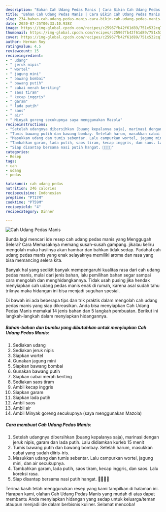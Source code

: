```yaml
---
description: "Bahan Cah Udang Pedas Manis | Cara Bikin Cah Udang Pedas Manis Yang Paling Enak"
title: "Bahan Cah Udang Pedas Manis | Cara Bikin Cah Udang Pedas Manis Yang Paling Enak"
slug: 234-bahan-cah-udang-pedas-manis-cara-bikin-cah-udang-pedas-manis-yang-paling-enak
date: 2020-07-25T00:33:10.938Z
image: https://img-global.cpcdn.com/recipes/c25967fb42f61d89/751x532cq70/cah-udang-pedas-manis-foto-resep-utama.jpg
thumbnail: https://img-global.cpcdn.com/recipes/c25967fb42f61d89/751x532cq70/cah-udang-pedas-manis-foto-resep-utama.jpg
cover: https://img-global.cpcdn.com/recipes/c25967fb42f61d89/751x532cq70/cah-udang-pedas-manis-foto-resep-utama.jpg
author: Herman Roy
ratingvalue: 4.5
reviewcount: 15
recipeingredient:
- " udang"
- " jeruk nipis"
- " wortel"
- " jagung mini"
- " bawang bombai"
- " bawang putih"
- " cabai merah keriting"
- " saos tiram"
- " kecap inggris"
- " garam"
- " lada putih"
- " saos"
- " air"
- " Minyak goreng secukupnya saya menggunakan Mazola"
recipeinstructions:
- "Setelah udangnya dibersihkan (buang kepalanya saja), marinasi dengan jeruk nipis, garam dan lada putih. Lalu didiamkan kurleb 15 menit"
- "Tumis bawang putih dan bawang bombay. Setelah harum, masukkan cabai yang sudah diiris-iris."
- "Masukkan udang dan tumis sebentar. Lalu campurkan wortel, jagung mini, dan air secukupnya."
- "Tambahkan garam, lada putih, saos tiram, kecap inggris, dan saos. Lalu koreksi rasa."
- "Siap disantap bersama nasi putih hangat. 👅💦💦💦"
categories:
- Resep
tags:
- cah
- udang
- pedas

katakunci: cah udang pedas 
nutrition: 246 calories
recipecuisine: Indonesian
preptime: "PT17M"
cooktime: "PT59M"
recipeyield: "4"
recipecategory: Dinner

---
```



![Cah Udang Pedas Manis](https://img-global.cpcdn.com/recipes/c25967fb42f61d89/751x532cq70/cah-udang-pedas-manis-foto-resep-utama.jpg)

Bunda lagi mencari ide resep cah udang pedas manis yang Menggugah Selera? Cara Memasaknya memang susah-susah gampang. jikalau keliru mengolah maka hasilnya akan hambar dan bahkan tidak sedap. Padahal cah udang pedas manis yang enak selayaknya memiliki aroma dan rasa yang bisa memancing selera kita.



Banyak hal yang sedikit banyak mempengaruhi kualitas rasa dari cah udang pedas manis, mulai dari jenis bahan, lalu pemilihan bahan segar sampai cara mengolah dan menghidangkannya. Tidak usah pusing jika hendak menyiapkan cah udang pedas manis enak di rumah, karena asal sudah tahu triknya maka hidangan ini bisa menjadi suguhan spesial.


Di bawah ini ada beberapa tips dan trik praktis dalam mengolah cah udang pedas manis yang siap dikreasikan. Anda bisa menyiapkan Cah Udang Pedas Manis memakai 14 jenis bahan dan 5 langkah pembuatan. Berikut ini langkah-langkah dalam menyiapkan hidangannya.

<!--inarticleads1-->

##### Bahan-bahan dan bumbu yang dibutuhkan untuk menyiapkan Cah Udang Pedas Manis:

1. Sediakan  udang
1. Sediakan  jeruk nipis
1. Siapkan  wortel
1. Gunakan  jagung mini
1. Siapkan  bawang bombai
1. Gunakan  bawang putih
1. Siapkan  cabai merah keriting
1. Sediakan  saos tiram
1. Ambil  kecap inggris
1. Siapkan  garam
1. Siapkan  lada putih
1. Ambil  saos
1. Ambil  air
1. Ambil  Minyak goreng secukupnya (saya menggunakan Mazola)




<!--inarticleads2-->

##### Cara membuat Cah Udang Pedas Manis:

1. Setelah udangnya dibersihkan (buang kepalanya saja), marinasi dengan jeruk nipis, garam dan lada putih. Lalu didiamkan kurleb 15 menit
1. Tumis bawang putih dan bawang bombay. Setelah harum, masukkan cabai yang sudah diiris-iris.
1. Masukkan udang dan tumis sebentar. Lalu campurkan wortel, jagung mini, dan air secukupnya.
1. Tambahkan garam, lada putih, saos tiram, kecap inggris, dan saos. Lalu koreksi rasa.
1. Siap disantap bersama nasi putih hangat. 👅💦💦💦




Terima kasih telah menggunakan resep yang kami tampilkan di halaman ini. Harapan kami, olahan Cah Udang Pedas Manis yang mudah di atas dapat membantu Anda menyiapkan hidangan yang sedap untuk keluarga/teman ataupun menjadi ide dalam berbisnis kuliner. Selamat mencoba!
